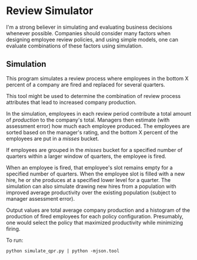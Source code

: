 # Review Simulator

I'm a strong believer in simulating and evaluating business decisions whenever possible.
Companies should consider many factors when designing employee review policies, and using simple
models, one can evaluate combinations of these factors using simulation.

## Simulation

This program simulates a review process where employees in the bottom X percent of a company
are fired and replaced for several quarters.

This tool might be used to determine the combination of review process attributes
that lead to increased company production.

In the simulation, employees in each review period contribute a total amount of *production* to
the company's total. Managers then estimate (with assessment error) how much each employee 
produced. The employees are sorted based on the manager's rating, and the bottom X percent 
of the employees are put in a *misses* bucket.

If employees are grouped in the *misses* bucket for a specified number of quarters within
a larger window of quarters, the employee is fired.

When an employee is fired, that employee's slot remains empty for a specified number of
quarters. When the employee slot is filled with a new hire, he or she produces at a specified
lower level for a quarter. The simulation can also simulate drawing new hires from a
population with improved average productivity over the existing population (subject to
manager assessment error).

Output values are total average company production and a histogram of the production of
fired employees for each policy configuration. Presumably, one would select the policy
that maximized productivity while minimizing firing.

To run:

    python simulate_qpr.py | python -mjson.tool

